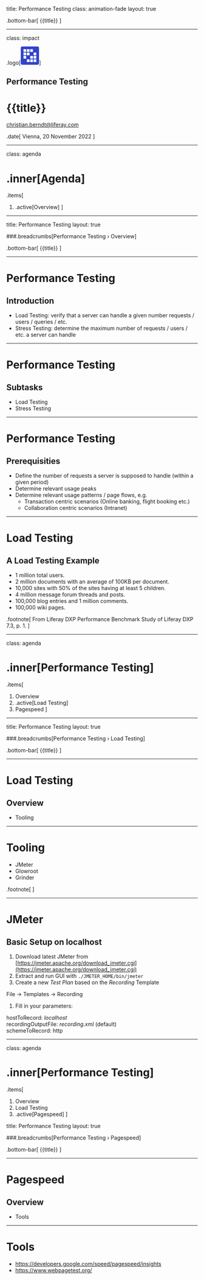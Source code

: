 title: Performance Testing
class: animation-fade
layout: true

.bottom-bar[
  {{title}}
]

---
class: impact

.logo[<img src="images/liferay-waffle.svg">]

## Performance Testing

# {{title}}

christian.berndt@liferay.com

.date[
  Vienna, 20 November 2022
]

---

class: agenda

# .inner[Agenda]

.items[
1. .active[Overview]
]

---

title: Performance Testing
layout: true

###.breadcrumbs[Performance Testing › Overview]

.bottom-bar[
  {{title}}
]

---

# Performance Testing

## Introduction

* Load Testing: verify that a server can handle a given number requests / users / queries / etc.
* Stress Testing: determine the maximum number of requests / users / etc. a server can handle

---

# Performance Testing

## Subtasks

* Load Testing
* Stress Testing

---

# Performance Testing

## Prerequisities

* Define the number of requests a server is supposed to handle (within a given period)
* Determine relevant usage peaks
* Determine relevant usage patterns / page flows, e.g.
  * Transaction centric scenarios (Online banking, flight booking etc.)
  * Collaboration centric scenarios (Intranet)

---

# Load Testing

## A Load Testing Example

* 1 million total users.
* 2 million documents with an average of 100KB per document.
* 10,000 sites with 50% of the sites having at least 5 children.
* 4 million message forum threads and posts.
* 100,000 blog entries and 1 million comments.
* 100,000 wiki pages.

.footnote[
  From Liferay DXP Performance Benchmark Study of Liferay DXP 7.3, p. 1.
]

---

class: agenda

# .inner[Performance Testing]

.items[
1. Overview
1. .active[Load Testing]
1. Pagespeed
]

---

title: Performance Testing
layout: true

###.breadcrumbs[Performance Testing › Load Testing]

.bottom-bar[
  {{title}}
]

---

# Load Testing

## Overview

* Tooling

---

# Tooling

* JMeter
* Glowroot
* Grinder

.footnote[
]

---

# JMeter

## Basic Setup on localhost

1. Download latest JMeter from [https://jmeter.apache.org/download_jmeter.cgi](https://jmeter.apache.org/download_jmeter.cgi)
1. Extract and run GUI with `./JMETER_HOME/bin/jmeter`
1. Create a new *Test Plan* based on the *Recording* Template

  File → Templates → Recording

1. Fill in your parameters:

  hostToRecord: *localhost*</br>
  recordingOutputFile: *recording.xml* (default)</br>
  schemeToRecord: http

---

class: agenda

# .inner[Performance Testing]

.items[
1. Overview
1. Load Testing
1. .active[Pagespeed]
]

title: Performance Testing
layout: true

###.breadcrumbs[Performance Testing › Pagespeed]

.bottom-bar[
  {{title}}
]

---

# Pagespeed

## Overview

* Tools

---

# Tools

* https://developers.google.com/speed/pagespeed/insights
* https://www.webpagetest.org/

